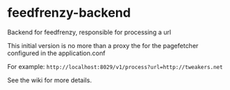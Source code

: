 # feedfrenzy-backend
Backend for feedfrenzy, responsible for processing a url

This initial version is no more than a proxy the for the pagefetcher configured in the application.conf
 
 
For example: ```http://localhost:8029/v1/process?url=http://tweakers.net```

See the wiki for more details.

